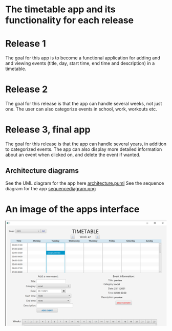 # The timetable app and its functionality for each release

# Release 1
The goal for this app is to become a functional application for adding and and viewing events (title, day, start time, end time and description) in a timetable.

# Release 2
The goal for this release is that the app can handle several weeks, not just one. The user can also categorize events in school, work, workouts etc. 

# Release 3, final app
The goal for this release is that the app can handle several years, in addition to categorized events. The app can also display more detailed information about an event when clicked on, and delete the event if wanted.



## Architecture diagrams
See the UML diagram for the app here [architecture.puml](architecture.puml)
See the sequence diagram for the app [sequencediagram.png](fxui/src/main/java/sequence.PNG)

# An image of the apps interface
![](interface.png)



